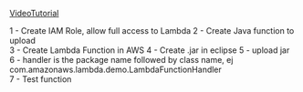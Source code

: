 [VideoTutorial](https://www.youtube.com/watch?v=zaWxdVUFFcE)  

1 - Create IAM Role, allow full access to Lambda
2 - Create Java function to upload  
3 - Create Lambda Function in AWS
4 - Create .jar in eclipse
5 - upload jar  
6 - handler is the  package name followed by class name, ej com.amazonaws.lambda.demo.LambdaFunctionHandler  
7 - Test function  

